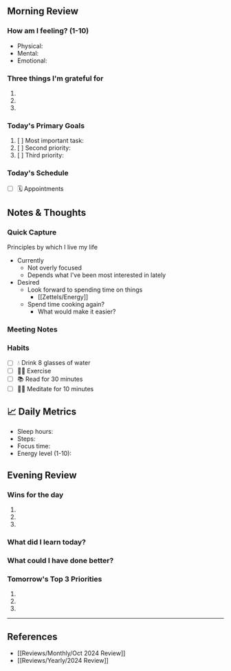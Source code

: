 ## Morning Review

### How am I feeling? (1-10)

- Physical:
- Mental:
- Emotional:

### Three things I'm grateful for

1.
2.
3.

### Today's Primary Goals

1. [ ] Most important task:
2. [ ] Second priority:
3. [ ] Third priority:

### Today's Schedule

- [ ]  🗓️ Appointments

## Notes & Thoughts

### Quick Capture

Principles by which I live my life

- Currently
  - Not overly focused
  - Depends what I've been most interested in lately
- Desired
  - Look forward to spending time on things
    - [[Zettels/Energy]]
  - Spend time cooking again?
    - What would make it easier?

### Meeting Notes

### Habits

- [ ] 💧 Drink 8 glasses of water
- [ ] 🏃‍♂️ Exercise
- [ ] 📚 Read for 30 minutes
- [ ] 🧘‍♂️ Meditate for 10 minutes

## 📈 Daily Metrics

- Sleep hours:
- Steps:
- Focus time:
- Energy level (1-10):

## Evening Review

### Wins for the day

1.
2.
3.

### What did I learn today?

### What could I have done better?

### Tomorrow's Top 3 Priorities

1.
2.
3.

---

## References

- [[Reviews/Monthly/Oct 2024 Review]]
- [[Reviews/Yearly/2024 Review]]
